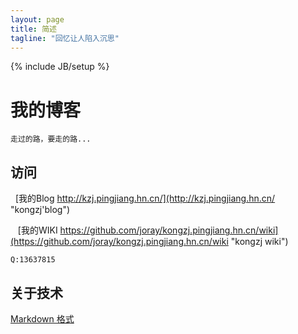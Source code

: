 ```yaml
---
layout: page
title: 简述
tagline: "回忆让人陷入沉思"
---
```

{% include JB/setup %}

# 我的博客

    走过的路，要走的路...

## 访问
    [我的Blog http://kzj.pingjiang.hn.cn/](http://kzj.pingjiang.hn.cn/ "kongzj'blog")
    
    [我的WIKI https://github.com/joray/kongzj.pingjiang.hn.cn/wiki](https://github.com/joray/kongzj.pingjiang.hn.cn/wiki "kongzj wiki")
    
    Q:13637815

 
## 关于技术

[Markdown 格式](https://github.com/adam-p/markdown-here/wiki/Markdown-Cheatsheet)
